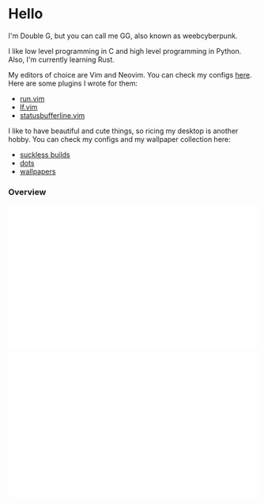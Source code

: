 # Hello

I'm Double G, but you can call me GG, also known as weebcyberpunk.

I like low level programming in C and high level programming in Python. Also,
I'm currently learning Rust.

My editors of choice are Vim and Neovim. You can check my configs
[here](https://github.com/weebcyberpunk/nyanvim). Here are some plugins I wrote
for them:  
- [run.vim](https://github.com/weebcyberpunk/run.vim)  
- [lf.vim](https://github.com/weebcyberpunk/lf.vim)  
- [statusbufferline.vim](https://github.com/weebcyberpunk/statusbufferline.vim)  

I like to have beautiful and cute things, so ricing my desktop is another hobby.
You can check my configs and my wallpaper collection here:  
- [suckless builds](https://github.com/weebcyberpunk/suckless)  
- [dots](https://github.com/weebcyberpunk/home)  
- [wallpapers](https://github.com/weebcyberpunk/Wallpapers)  

### Overview
![overview](https://github.com/weebcyberpunk/stats/blob/master/generated/overview.svg)
![langs](https://github.com/weebcyberpunk/stats/blob/master/generated/languages.svg)

